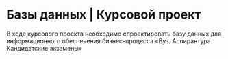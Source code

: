 # Базы данных | Курсовой проект

В ходе курсового проекта необходимо спроектировать базу данных для информационного обеспечения бизнес-процесса «Вуз. Аспирантура. Кандидатские экзамены»
